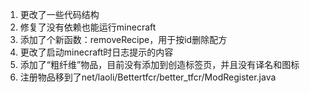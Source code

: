 1. 更改了一些代码结构
2. 修复了没有依赖也能运行minecraft
3. 添加了个新函数：removeRecipe，用于按id删除配方
4. 更改了启动minecraft时日志提示的内容
5. 添加了“粗纤维”物品，目前没有添加到创造标签页，并且没有译名和图标
6. 注册物品移到了net/laoli/Bettertfcr/better_tfcr/ModRegister.java
